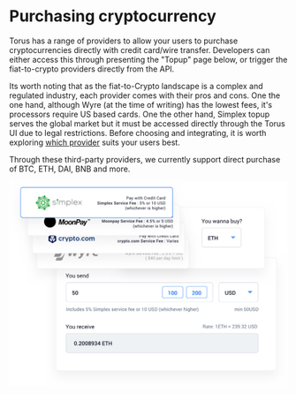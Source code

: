 # Purchasing cryptocurrency

Torus has a range of providers to allow your users to purchase cryptocurrencies directly with credit card/wire transfer. Developers can either access this through presenting the "Topup" page below, or trigger the fiat-to-crypto providers directly from the API.

Its worth noting that as the fiat-to-Crypto landscape is a complex and regulated industry, each provider comes with their pros and cons. One the one hand, although Wyre \(at the time of writing\) has the lowest fees, it's processors require US based cards. One the other hand, Simplex topup serves the global market but it must be accessed directly through the Torus UI due to legal restrictions. Before choosing and integrating, it is worth exploring [which provider](https://medium.com/toruslabs/conduct-transactions-directly-with-integrated-fiat-on-ramp-providers-bbd52def103b) suits your users best.

Through these third-party providers, we currently support direct purchase of BTC, ETH, DAI, BNB and more.

![Account recovery](../.gitbook/assets/directpurchaseofcryptocurrency.png)

